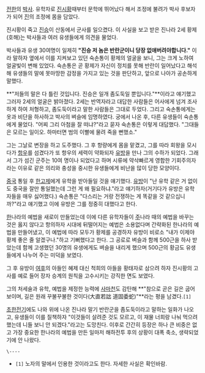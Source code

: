 [전한](%EC%A0%84%ED%95%9C.md)의 [박사](%EB%B0%95%EC%82%AC.md). 유학자로
[진시황](%EC%A7%84%EC%8B%9C%ED%99%A9.md)때부터 문학에 뛰어났다 해서 조정에 불려가 박사 후보자가 되어
[진](%EC%A7%84.md)의 조정에 몸을 담았다.

진시황이 죽고 [진승](%EC%A7%84%EC%8A%B9.md)이 산동에서 군사를 일으켰다. 이 사실을 보고 받은 진나라 2세
황제(호해)는 박사들과 여러 유생들에게 의견을 물었다.

박사들과 유생 30여명이 일제히 **"진승 저 놈은 반란군이니 당장 없애버려야합니다."** 이라 말하자 옆에서 이를 지켜보고 있던 숙손통이
황제의 얼굴을 보니, 그는 크게 노하여 얼굴빛이 변해 있었다. 숙손통은 곧 황제가 자신이 정치를 못해 반란이 일어났다고 해석해 유생들의 말에
못마땅한 감정을 가지고 있는 것을 판단하고, 앞으로 나아가 공손하게 말했다.

**"저들의 말은 다 틀린 것입니다. 진승은 일개 좀도둑일 뿐입니다."**이라고 얘기했고 그러자 2세의 얼굴은 밝아졌다. 2세는 반역자라고 대답한 사람들은 어사에게 넘겨 조사하게 하여 처형하고, 좀도둑이라고 말한 사람들은 그대로 두었다. 그리고 숙손통에게는 옷과 비단을 하사하고 박사의 벼슬에 임명하였다. 궁에서 나온 후, 다른 유생들이 숙손통에게 물었다. "어찌 그리 아첨을 잘 떠냐?"라고 묻자 숙손통은 이렇게 대답했다. "그대들은 모르는 일이오. 하마터면 범의 이빨에 물려 죽을 뻔했소."

그는 그날로 변장을 하고 도주했다. 그 후 항량에게 몸을 맡겼고, 그를 따라 회왕을 모시다가
[항우](%ED%95%AD%EC%9A%B0.md)를 섬겼다가 또 항우의 세력이 약화되자
[유방](%EC%9C%A0%EB%B0%A9.md)을 만나 그의 수하가 되었다. 그래서 그가 섬긴 군주는 10여 명이나 되었다고 하며
시류에 약삭빠르게 영합한 기회주의자라는 이유로 같은 의리와 충성을 중시한 유생들에게 비난을 많이 당한 모양이다.

[중국](%EC%A4%91%EA%B5%AD.md) 통일 후 [한고제](%ED%95%9C%EA%B3%A0%EC%A0%9C.md)에게
유학을 받아들일 것을 얘기했다. [유방](%EC%9C%A0%EB%B0%A9.md)이 "난 유학 같은 거 없이도 중국을 잘만 통일했는데
그런 게 왜 필요하냐."라고 얘기하자(거기다가 유방은 유학자들을 매우 싫어했다.) 숙손통은 "다스리는 거랑 전쟁하는 게 똑같을 것
같으십니까?"라고 얘기했고 이에 유방은 그를 정중히 대했다고 한다.

[한](%ED%95%9C.md)나라의 예법을 새로이 만들었는데 이에 다른 유학자들이 [주](%EC%A3%BC.md)나라 때의
예법을 바꾸는 것은 옳지 않다고 항의하자 시대에 뒤떨어지는 예법은 소용없다며 간략화된 한나라의 예법을 만들어냈고, 이 예법에 따라 모두가
황제를 공경하자 유방이 비로소 "내가 이제야 황제 좋은 줄 알겠구나."하고 기뻐했다고 한다. 그 공로로 벼슬과 함께 500근을 하사 받았는데
함께 고생했던 30명의 유생에게도 벼슬을 내리게 했으며 500근의 황금도 유생들에게 나누어 주는 미덕을 보였다.

그 후 유방이 [여후](%EC%97%AC%ED%9B%84.md)의 아들인 혜제 대신 척희의 아들을 황태자로 삼으려 하자 진시황의 고사를
예로 들어 장자 승계의 원칙을 고수시키는 강직한 면도 보였다.

그의 처세술과 유학, 예법을 제정한 능력에 [사마천](%EC%82%AC%EB%A7%88%EC%B2%9C.md)도 감탄해 **"참으로
곧은 길은 굽어보이며, 길은 원래 꾸불꾸불한 것이다(大直若詘 道固委蛇)"**라는 평을 남겼다.`[1]`

[초한전기](%EC%B4%88%ED%95%9C%EC%A0%84%EA%B8%B0.md)에도 나와 위에 나온 진나라 말기 반란군을
좀도둑이라고 말하는 일화가 나오고, 유생들이 이를 질책하자 "이것들이 살려준 것도 모르고, 이 재물 너희랑 나눠 먹으려 했는데 니들 보니 안
되겠다."라고는 도망친다. 이후로 간간히 등장은 하나 큰 비중은 없고 가장 중요한 한나라의 예법을 만든 일마저 해하전투 후의 상황이 대폭
축소, 생략되었기에 안 나왔다.

`\----`

  * `[1]` 노자의 말에서 인용한 것이라고도 한다. 자세한 사실은 확인바람.


